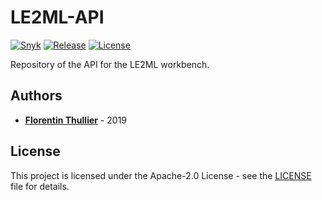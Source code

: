 # LE2ML-API

[![Snyk](https://github.com/FlorentinTh/LE2ML-API/actions/workflows/dependencies.yml/badge.svg)](https://github.com/FlorentinTh/LE2ML-API/actions/workflows/dependencies.yml) [![Release](https://img.shields.io/github/release/FlorentinTh/LE2ML-API)](https://github.com/FlorentinTh/LE2ML-API/releases) [![License](https://img.shields.io/github/license/FlorentinTh/LE2ML-API)](https://github.com/FlorentinTh/LE2ML-API/blob/master/LICENSE)

Repository of the API for the LE2ML workbench.

## Authors

- [**Florentin Thullier**](https://github.com/FlorentinTh) - 2019

## License

This project is licensed under the Apache-2.0 License - see the [LICENSE](LICENSE) file for details.
